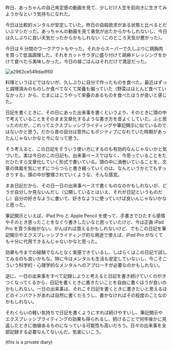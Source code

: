 昨日、あっちゃんの自己肯定感の動画を見て、少しだけ人生を前向きに生きてみようかなという気持ちになれた。

今日は比較的メンタルが安定していた。昨日の自殺欲求がある状態と比べるとだいぶマシだった。あっちゃんの動画を見て勇気が出たからかもしれないし、今日は久しぶりに良い天気だったからかもしれない（このところ天気が悪かった）。

今日は 6 分間のワークアウトもやった。それからスーパーで久しぶりに鶏胸肉を買って低温調理した。それをカットサラダに盛り付けて胡麻ドレッシングをかけて食べたら美味しかった。今日の昼ごはんはそれだけで満足だった。

![a2962ce549dadf60](https://noraworld.github.io/box-bulbasaur/2020/05/a2962ce549dadf60.jpg)

料理というほどではないが、久しぶりに自分で作ったものを食べた。最近はずっと調理済みのものしか食べてなくて栄養も偏っていた（野菜はほとんど食べていなかった）から、たまにはこうやって栄養のあるものを食べたほうが良いと感じた。

日記を書くときに、その日にあった出来事を書くというより、そのときに頭の中で考えていることをそのまま文章化するような書き方を昔よくしていた。ふと思ったのだが、これってエクスプレッシブライティングや筆記開示に似ているのではないかと思う。だから昔の自分は意外にもポジティブになれていた時期があったんじゃないかなと今になって思う。

そう考えると、この日記をそういう使い方にするのも有効的なんじゃないかと気づいた。実は今日のこの日記も、出来事ベースではなく、今思っていることをただひたすら文章化していく形式で書いている。頭の中に渦巻いていることを、文章の体裁を気にせずにつらつらと書き綴っていくのは、なんというかとてもすっきりする。頭の中が整理されていくような、そんな感覚。

まあ日記だから、その日一日の出来事ベースで書くものなのかもしれないが、どうせ自分しか見ないんだし（公開しているとはいえ、それが日記というものだし）自分の好きなように書いて、好きなように使っていけば良いんじゃないかなと思った。

筆記開示といえば、iPad Pro と Apple Pencil を使って、手書きでひたすら感情やそのとき思ったことをなぐり書きしたいなと思っていたけど、今は正直 iPad Pro を買う余裕がない。がんばれば買えるかもしれないけど、でもこの日記を筆記開示やエクスプレッシブライティング的な用途で使えば、iPad Pro がなくても十分に代用できるんじゃないかなと思った。

効果も今までの経験でなんとなく実感できているし、しばらくはこの日記で試してみるのも良いかもな。特に今はメンタルも生活も安定していないし、今こそこういう科学的・心理学的なメンタルへのアプローチが必要なのかもしれない。

逆に、一日の出来事をすべて記録しようと考えると日記を書き続けていくのがきつくなってくるから、日記を書くときに書きたいことを自由に書くほうが良いのかもしれない。一日の出来事は、それこそ日記を書くときに書きたいと思えるほどのインパクトがあれば自然に書くだろうし、書かなければその程度のことなのかもしれない。

それくらいの軽い気持ちで日記を書くようにすれば続けやすいし、筆記開示やエクスプレッシブライティングの効果も得られるし、続けることで何年後かに見返したときに価値あるものになっている可能性も高いだろう。日々の出来事を全部記録する必要なんてないんだ。気楽にいこう。

 (this is a private diary)
